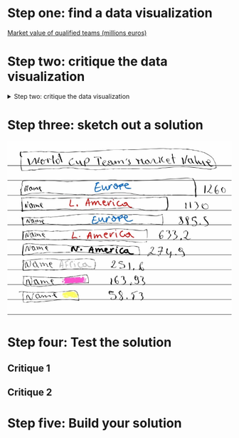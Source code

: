 # Step one: find a data visualization
[Market value of qualified teams (millions euros)](https://www.statista.com/topics/9211/2022-fifa-world-cup/#topicOverview)

# Step two: critique the data visualization
<details>
<summary>
Step two: critique the data visualization
</summary>
<span>
![](Critique.jpg)
![](Critique_1.jpg)
![](Critique_2.jpg)
</span>
</details>


# Step three: sketch out a solution
![](Re-Design%20Sketch.jpg)

<div class="flourish-embed flourish-hierarchy" data-src="visualisation/11807497"><script src="https://public.flourish.studio/resources/embed.js"></script></div>

# Step four: Test the solution
## Critique 1
## Critique 2

# Step five: Build your solution
